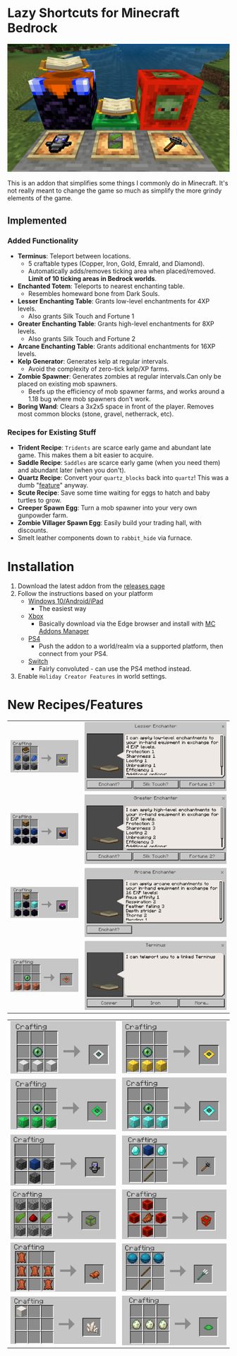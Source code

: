 # Lazy Shortcuts for Minecraft Bedrock
![Alt text](media/logo.png "Logo")

This is an addon that simplifies some things I commonly do in Minecraft.
It's not really meant to change the game so much as simplify the more grindy elements of the game.
## Implemented
### Added Functionality
- **Terminus**: Teleport between locations.
    - 5 craftable types (Copper, Iron, Gold, Emrald, and Diamond).
    - Automatically adds/removes ticking area when placed/removed. **Limit of 10 ticking areas in Bedrock worlds**.
- **Enchanted Totem**: Teleports to nearest enchanting table.
    - Resembles homeward bone from Dark Souls.
- **Lesser Enchanting Table**: Grants low-level enchantments for 4XP levels.
    - Also grants Silk Touch and Fortune 1
- **Greater Enchanting Table**: Grants high-level enchantments for 8XP levels.
    - Also grants Silk Touch and Fortune 2
- **Arcane Enchanting Table**: Grants additional enchantments for 16XP levels.
- **Kelp Generator**: Generates kelp at regular intervals. 
    - Avoid the complexity of zero-tick kelp/XP farms.
- **Zombie Spawner**: Generates zombies at regular intervals.Can only be placed on existing mob spawners.
    - Beefs up the efficiency of mob spawner farms, and works around a 1.18 bug where mob spawners don't work.
- **Boring Wand**: Clears a 3x2x5 space in front of the player. Removes most common blocks (stone, gravel, netherrack, etc).

### Recipes for Existing Stuff
- **Trident Recipe**: `Tridents` are scarce early game and abundant late game. This makes them a bit easier to acquire.
- **Saddle Recipe**: `Saddles` are scarce early game (when you need them) and abundant later (when you don't).
- **Quartz Recipe**: Convert your `quartz_blocks` back into `quartz`! This was a dumb "[feature](https://feedback.minecraft.net/hc/en-us/community/posts/360043032171-Quartz-Block-to-Nether-Quartz)" anyway.
- **Scute Recipe**: Save some time waiting for eggs to hatch and baby turtles to grow.
- **Creeper Spawn Egg**: Turn a mob spawner into your very own gunpowder farm.
- **Zombie Villager Spawn Egg**: Easily build your trading hall, with discounts.
- Smelt leather components down to `rabbit_hide` via furnace.


# Installation
1. Download the latest addon from the [releases page](https://github.com/thebearup/lazy_minecraft_shortcuts/releases)
2. Follow the instructions based on your platform
    - [Windows 10/Android/iPad](https://www.minecraft.net/en-us/addons)
      - The easiest way
    - [Xbox](https://youtu.be/754amkN3dok?t=15)
      - Basically download via the Edge browser and install with [MC Addons Manager](https://www.microsoft.com/en-us/p/mc-addons-manager/9p8r42ntgllt?activetab=pivot:overviewtab)
    - [PS4](https://www.youtube.com/watch?v=BoDSPuH4x_U&ab_channel=AntonyandHarryGames)
      - Push the addon to a world/realm via a supported platform, then connect from your PS4.
    - [Switch](https://gaming.stackexchange.com/questions/384024/how-can-i-add-add-ons-to-my-game-on-the-nintendo-switch)
      - Fairly convoluted - can use the PS4 method instead.
3. Enable `Holiday Creator Features` in world settings.

# New Recipes/Features
|   |   |
|---|---|
|![Alt text](media/lesser_enchanting_recipe.png "Lesser Enchanting Table")|![Alt text](media/lesser_enchanting_dialog.png "Lesser Enchanting Table")|
|![Alt text](media/greater_enchanting_recipe.png "Greater Enchanting Table")|![Alt text](media/greater_enchanting_dialog.png "Greater Enchanting Table")|
|![Alt text](media/arcane_enchanting_recipe.png "Arcane Enchanting Table")|![Alt text](media/arcane_enchanting_dialog.png "Arcane Enchanting Table")|
|![Alt text](media/copper_terminus_recipe.png "Copper Terminus")|![Alt text](media/terminus_dialog.png "Terminus Dialog")|


|   |   |
|---|---|
|![Alt text](media/iron_terminus_recipe.png "Iron Terminus")|![Alt text](media/gold_terminus_recipe.png "Gold Terminus")|
|![Alt text](media/emerald_terminus_recipe.png "Emerald Terminus")|![Alt text](media/diamond_terminus_recipe.png "Diamond Terminus")|
|![Alt text](media/enchanted_totem_recipe.png "Enchanted Totem")|![Alt text](media/boring_wand_recipe.png "Boring Wand")|
|![Alt text](media/kelp_generator_recipe.png "Kelp Generator")|![Alt text](media/zombie_spawner_recipe.png "Zombie Spawner")|
|![Alt text](media/saddle_recipe.png "Saddle")|![Alt text](media/trident.png "Trident")|
|![Alt text](media/quartz_recipe.png "Quartz")|![Alt text](media/scute_recipe.png "Scute")|

